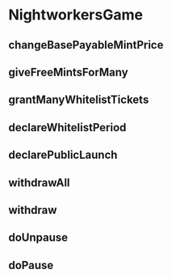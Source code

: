 # NightworkersGame

## changeBasePayableMintPrice
## giveFreeMintsForMany
## grantManyWhitelistTickets
## declareWhitelistPeriod
## declarePublicLaunch

## withdrawAll
## withdraw
## doUnpause
## doPause
